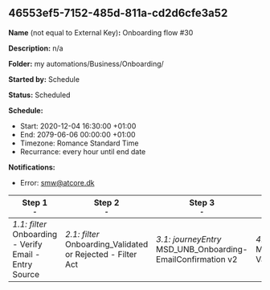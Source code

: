 ## 46553ef5-7152-485d-811a-cd2d6cfe3a52

**Name** (not equal to External Key)**:** Onboarding flow #30

**Description:** n/a

**Folder:** my automations/Business/Onboarding/

**Started by:** Schedule

**Status:** Scheduled

**Schedule:**

* Start: 2020-12-04 16:30:00 +01:00
* End: 2079-06-06 00:00:00 +01:00
* Timezone: Romance Standard Time
* Recurrance: every hour until end date

**Notifications:**

* Error: smw@atcore.dk

| Step 1<br>_<small>-</small>_ | Step 2<br>_<small>-</small>_ | Step 3<br>_<small>-</small>_ | Step 4<br>_<small>-</small>_ |
| --- | --- | --- | --- |
| _1.1: filter_<br>Onboarding - Verify Email - Entry Source | _2.1: filter_<br>Onboarding_Validated or Rejected - Filter Act | _3.1: journeyEntry_<br>MSD_UNB_Onboarding-EmailConfirmation v2 | _4.1: journeyEntry_<br>MSD_UNB_Onboarding-ValidatedRejected_v2 |
